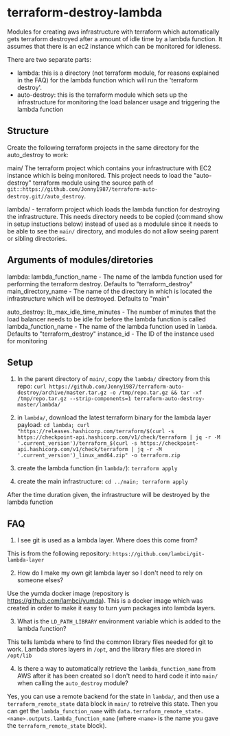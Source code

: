 # terraform-destroy-lambda
Modules for creating aws infrastructure with terraform which automatically gets terraform destroyed after a amount of idle time by a lambda function.
It assumes that there is an ec2 instance which can be monitored for idleness.

There are two separate parts:
- lambda: this is a directory (not terraform module, for reasons explained in the FAQ) for the lambda function which will run the 'terraform destroy'.
- auto-destroy: this is the terraform module which sets up the infrastructure for monitoring the load balancer usage and triggering the lambda function


## Structure
Create the following terraform projects in the same directory for the auto_destroy to work:

main/
  The terraform project which contains your infrastructure with EC2 instance which is being monitored.
  This project needs to load the "auto-destroy" terraform module using the source path of `git::https://github.com/Jonny1987/terraform-auto-destroy.git//auto_destroy`.

lambda/ - terraform project which loads the lambda function for destroying the infrastructure. This needs directory needs to be copied (command show in setup instuctions below) instead of used as a modulule since it needs to be able to see the `main/` directory, and modules do not allow seeing parent or sibling directories.


## Arguments of modules/diretories
lambda:
  lambda_function_name - The name of the lambda function used for performing the terraform destroy. Defaults to "terraform_destroy"
  main_directory_name - The name of the directory in which is located the infrastructure which will be destroyed. Defaults to "main"

auto_destroy:
  lb_max_idle_time_minutes - The number of minutes that the load balancer needs to be idle for before the lambda function is called
  lambda_function_name - The name of the lambda function used in `lambda`. Defaults to "terraform_destroy"
  instance_id - The ID of the instance used for monitoring


## Setup

1) In the parent directory of `main/`, copy the `lambda/` directory from this repo:
  `curl https://github.com/Jonny1987/terraform-auto-destroy/archive/master.tar.gz -o /tmp/repo.tar.gz && tar -xf /tmp/repo.tar.gz --strip-components=1 terraform-auto-destroy-master/lambda/`

2) in `lambda/`, download the latest terraform binary for the lambda layer payload:
   `cd lambda; curl "https://releases.hashicorp.com/terraform/$(curl -s https://checkpoint-api.hashicorp.com/v1/check/terraform | jq -r -M '.current_version')/terraform_$(curl -s https://checkpoint-api.hashicorp.com/v1/check/terraform | jq -r -M '.current_version')_linux_amd64.zip" -o terraform.zip`

3) create the lambda function (in `lambda/`):
   `terraform apply`

4) create the main infrastructure:
   `cd ../main; terraform apply`
   
After the time duration given, the infrastructure will be destroyed by the lambda function


## FAQ

1) I see git is used as a lambda layer. Where does this come from?

  This is from the following repository: `https://github.com/lambci/git-lambda-layer`

2) How do I make my own git lambda layer so I don't need to rely on someone elses?

  Use the yumda docker image (repository is https://github.com/lambci/yumda). This is a docker image which was created in order to make it easy to turn yum packages into lambda layers.

3) What is the `LD_PATH_LIBRARY` environment variable which is added to the lambda function?

  This tells lambda where to find the common library files needed for git to work. Lambda stores layers in `/opt`, and the library files are stored in `/opt/lib`

4) Is there a way to automatically retrieve the `lambda_function_name` from AWS after it has been created so I don't need to hard code it into `main/` when calling the `auto_destroy` module?

Yes, you can use a remote backend for the state in `lambda/`, and then use a `terraform_remote_state` data block in `main/` to retreive this state. Then you can get the `lambda_function_name` with `data.terraform_remote_state.<name>.outputs.lambda_function_name` (where `<name>` is the name you gave the `terraform_remote_state` block).
